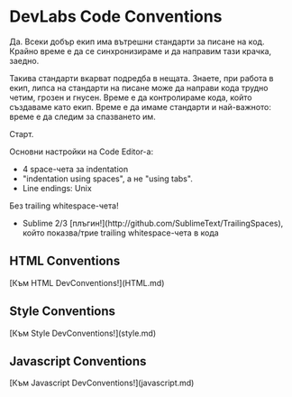 <h1>DevLabs Code Conventions</h1>

Да. Всеки добър екип има вътрешни стандарти за писане на код.
Крайно време е да се синхронизираме и да направим тази крачка, заедно.

Такива стандарти вкарват подредба в нещата. Знаете, при работа в екип, липса на стандарти на писане може да направи кода трудно четим, грозен и гнусен. Време е да контролираме кода, който създаваме като екип. Време е да имаме стандарти и най-важното: време е да следим за спазването им.

Старт.

Основни настройки на Code Editor-а:
<ul>
    <li>4 space-чета за indentation</li>
    <li>"indentation using spaces", а не "using tabs".</li>
    <li>Line endings: Unix</li>
</ul>

Без trailing whitespace-чета!
<ul>
    <li>Sublime 2/3 [плъгин!](http://github.com/SublimeText/TrailingSpaces), който показва/трие trailing whitespace-чета в кода</li>
</ul>

<h2>HTML Conventions</h2>
[Към HTML DevConventions!](HTML.md)

<h2>Style Conventions</h2>
[Към Style DevConventions!](style.md)

<h2>Javascript Conventions</h2>
[Към Javascript DevConventions!](javascript.md)